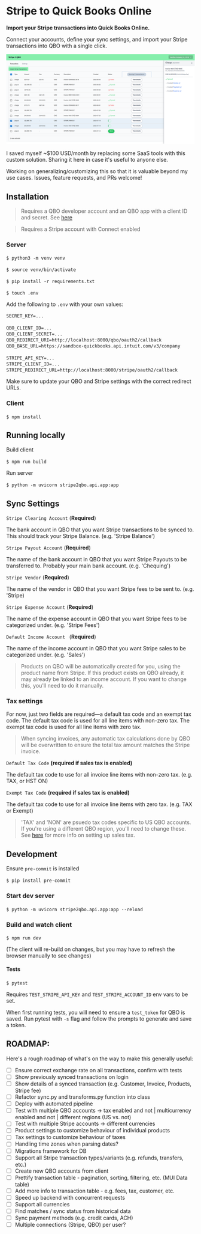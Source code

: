# Stripe to Quick Books Online

**Import your Stripe transactions into Quick Books Online.**

Connect your accounts, define your sync settings, and import your Stripe transactions into QBO with a single click.

![screenshot](screenshot.png)

I saved myself ~$100 USD/month by replacing some SaaS tools with this custom solution. Sharing it here in case it's useful to anyone else.

Working on generalizing/customizing this so that it is valuable beyond my use cases. Issues, feature requests, and PRs welcome!

## Installation

> Requires a QBO developer account and an QBO app with a client ID and secret. See [here](https://developer.intuit.com/app/developer/qbo/docs/develop/authentication-and-authorization/oauth-2.0)

> Requires a Stripe account with Connect enabled

### Server

`$ python3 -m venv venv`

`$ source venv/bin/activate`

`$ pip install -r requirements.txt`

`$ touch .env`

Add the following to `.env` with your own values:

```
SECRET_KEY=...

QBO_CLIENT_ID=...
QBO_CLIENT_SECRET=...
QBO_REDIRECT_URI=http://localhost:8000/qbo/oauth2/callback
QBO_BASE_URL=https://sandbox-quickbooks.api.intuit.com/v3/company

STRIPE_API_KEY=...
STRIPE_CLIENT_ID=...
STRIPE_REDIRECT_URL=http://localhost:8000/stripe/oauth2/callback
```

Make sure to update your QBO and Stripe settings with the correct redirect URLs.

### Client

`$ npm install`

## Running locally

Build client

`$ npm run build`

Run server

`$ python -m uvicorn stripe2qbo.api.app:app`

## Sync Settings

`Stripe Clearing Account` (**Required**)

The bank account in QBO that you want Stripe transactions to be synced to. This should track your Stripe Balance. (e.g. 'Stripe Balance')

`Stripe Payout Account` (**Required**)

The name of the bank account in QBO that you want Stripe Payouts to be transferred to. Probably your main bank account. (e.g. 'Chequing')

`Stripe Vendor` (**Required**)

The name of the vendor in QBO that you want Stripe fees to be sent to. (e.g. 'Stripe\)

`Stripe Expense Account` (**Required**)

The name of the expense account in QBO that you want Stripe fees to be categorized under. (e.g. 'Stripe Fees')

`Default Income Account ` (**Required**)

The name of the income account in QBO that you want Stripe sales to be categorized under. (e.g. 'Sales')

> Products on QBO will be automatically created for you, using the product name from Stripe. If this product exists on QBO already, it may already be linked to an income account. If you want to change this, you'll need to do it manually.

### Tax settings

For now, just two fields are required—a default tax code and an exempt tax code. The default tax code is used for all line items with non-zero tax. The exempt tax code is used for all line items with zero tax.

> When syncing invoices, any automatic tax calculations done by QBO will be overwritten to ensure the total tax amount matches the Stripe invoice.

`Default Tax Code` **(required if sales tax is enabled)**

The default tax code to use for all invoice line items with non-zero tax. (e.g. TAX, or HST ON)

`Exempt Tax Code` **(required if sales tax is enabled)**

The default tax code to use for all invoice line items with zero tax. (e.g. TAX or Exempt)

> 'TAX' and 'NON' are psuedo tax codes specific to US QBO accounts. If you're using a different QBO region, you'll need to change these. See [here](https://developer.intuit.com/app/developer/qbo/docs/develop/tutorials/transaction-tax-detail-entity-fields) for more info on setting up sales tax.

## Development

Ensure `pre-commit` is installed

`$ pip install pre-commit`

### Start dev server

`$ python -m uvicorn stripe2qbo.api.app:app --reload`

### Build and watch client

`$ npm run dev`

(The client will re-build on changes, but you may have to refresh the browser manually to see changes)

#### Tests

`$ pytest`

Requires `TEST_STRIPE_API_KEY` and `TEST_STRIPE_ACCOUNT_ID` env vars to be set.

When first running tests, you will need to ensure a `test_token` for QBO is saved. Run pytest with `-s` flag and follow the prompts to generate and save a token.

## ROADMAP:

Here's a rough roadmap of what's on the way to make this generally useful:

-   [ ] Ensure correct exchange rate on all transactions, confirm with tests
-   [ ] Show previously synced transactions on login
-   [ ] Show details of a synced transaction (e.g. Customer, Invoice, Products, Stripe fee)
-   [ ] Refactor sync.py and transforms.py function into class
-   [ ] Deploy with automated pipeline
-   [ ] Test with multiple QBO accounts -> tax enabled and not | multicurrency enabled and not | different regions (US vs. not)
-   [ ] Test with multiple Stripe accounts -> different currencies
-   [ ] Product settings to customize behaviour of individual products
-   [ ] Tax settings to customize behaviour of taxes
-   [ ] Handling time zones when parsing dates?
-   [ ] Migrations framework for DB
-   [ ] Support all Stripe transaction types/variants (e.g. refunds, transfers, etc.)
-   [ ] Create new QBO accounts from client
-   [ ] Prettify transaction table - pagination, sorting, filtering, etc. (MUI Data table)
-   [ ] Add more info to transaction table - e.g. fees, tax, customer, etc.
-   [ ] Speed up backend with concurrent requests
-   [ ] Support all currencies
-   [ ] Find matches / sync status from historical data
-   [ ] Sync payment methods (e.g. credit cards, ACH)
-   [ ] Multiple connections (Stripe, QBO) per user?
